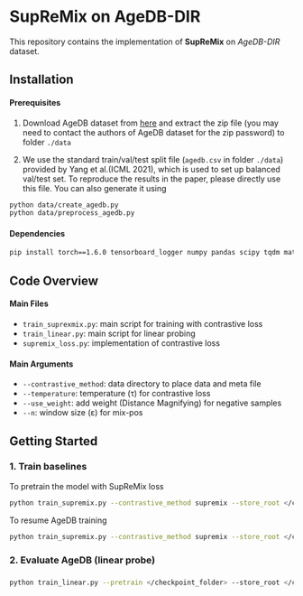 # SupReMix on AgeDB-DIR
This repository contains the implementation of __SupReMix__ on *AgeDB-DIR* dataset. 

## Installation

#### Prerequisites

1. Download AgeDB dataset from [here](https://ibug.doc.ic.ac.uk/resources/agedb/) and extract the zip file (you may need to contact the authors of AgeDB dataset for the zip password) to folder `./data` 

2. We use the standard train/val/test split file (`agedb.csv` in folder `./data`) provided by Yang et al.(ICML 2021), which is used to set up balanced val/test set. To reproduce the results in the paper, please directly use this file. You can also generate it using

```bash
python data/create_agedb.py
python data/preprocess_agedb.py
```

#### Dependencies

```bash
pip install torch==1.6.0 tensorboard_logger numpy pandas scipy tqdm matplotlib Pillow wget einops
```


## Code Overview

#### Main Files

- `train_suprexmix.py`: main script for training with contrastive loss
- `train_linear.py`: main script for linear probing
- `supremix_loss.py`: implementation of contrastive loss

#### Main Arguments

- `--contrastive_method`: data directory to place data and meta file
- `--temperature`: temperature (&tau;) for contrastive loss
- `--use_weight`: add weight (Distance Magnifying) for negative samples 
- `--n`: window size (&epsilon;) for mix-pos

## Getting Started

### 1. Train baselines

To pretrain the model with SupReMix loss
```bash
python train_supremix.py --contrastive_method supremix --store_root </checkpoint_root> --data_dir </data_folder> 
```
To resume AgeDB training
```bash
python train_supremix.py --contrastive_method supremix --store_root </checkpoint_folder>  --data_dir </data_folder>  --resume </checkpoint>
```

### 2. Evaluate AgeDB (linear probe)
##### 
```bash
python train_linear.py --pretrain </checkpoint_folder> --store_root </checkpoint_root> --data_dir </data_folder> 
```

